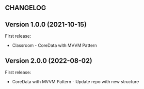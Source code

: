 ## CHANGELOG

## Version 1.0.0 (2021-10-15)

First release:

* Classroom - CoreData with MVVM Pattern

## Version 2.0.0 (2022-08-02)

First release:

* CoreData with MVVM Pattern - Update repo with new structure
